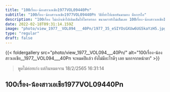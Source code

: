 ```yaml
---
title: "100เรื่อง-น้องสาวเอเชีย1977VOL09440Pn"
subtitle: "100เรื่อง-น้องสาวเอเชีย1977VOL09440Pn วิธีที่ทำให้เธอหันมามอง คือการไอ"
description: "100เรื่อง ไม่กล้าเข้าไปเติมเต็มให้ใครหรอก ขนาดเรายังไม่เต็มเลย 100เรื่อง-น้องสาวเอเชีย1977VOL09440Pn 18/2/2565 16:31:14"
date: 2022-02-18T09:31:14.159Z
image: "photo/view_1977__VOL094___40Pn/1977_35_eSIYOsGXUw6UG5kaYzH5.jpg"
type: "regular"
draft: false
---
```


{{< foldergallery src="photo/view_1977__VOL094___40Pn/" alt="100เรื่อง-น้องสาวเอเชีย__1977__VOL094___40Pn จะหมดปีเเล้ว ยังไม่มีอะไรดีๆ เลย นอกจากหน้าตา" >}}


> พูดไม่ค่อยเก่ง แต่กินหมดจาน 18/2/2565 16:31:14

## 100เรื่อง-น้องสาวเอเชีย1977VOL09440Pn

